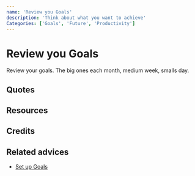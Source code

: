 ```yaml
---
name: 'Review you Goals'
description: 'Think about what you want to achieve'
Categories: ['Goals', 'Future', 'Productivity']
---
```

# Review you Goals

Review your goals. The big ones each month, medium week, smalls day.

## Quotes

## Resources

## Credits

## Related advices

- [Set up Goals](../Set%20up%20Goals)
